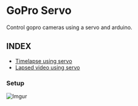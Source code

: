 GoPro Servo
===========

Control gopro cameras using a servo and arduino.

INDEX
-----

* [Timelapse using servo](https://github.com/KonradIT/arduino-gopro/blob/master/GoProServo/gopro-timelapse-servo.ino)
* [Lapsed video using servo](https://github.com/KonradIT/arduino-gopro/blob/master/GoProServo/gopro-video-servo.ino)

### Setup

![Imgur](http://i.imgur.com/wGC0NxK.jpg)
